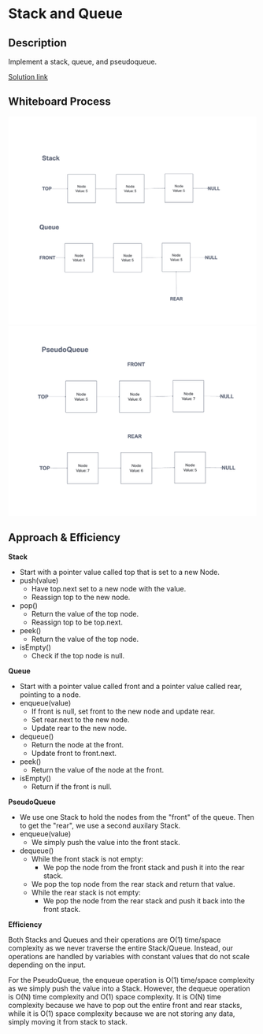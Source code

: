 # Stack and Queue
## Description
Implement a stack, queue, and pseudoqueue.

[Solution link](./stack-and-queue.js)

## Whiteboard Process
![image](./Whiteboard.png)
![image](./Whiteboard2.png)

## Approach & Efficiency

**Stack**
* Start with a pointer value called top that is set to a new Node.
* push(value)
  * Have top.next set to a new node with the value.
  * Reassign top to the new node.
* pop()
  * Return the value of the top node.
  * Reassign top to be top.next.
* peek()
  * Return the value of the top node.
* isEmpty()
  * Check if the top node is null.

**Queue**
* Start with a pointer value called front and a pointer value called rear, pointing to a node.
* enqueue(value)
  * If front is null, set front to the new node and update rear.
  * Set rear.next to the new node.
  * Update rear to the new node.
* dequeue()
  * Return the node at the front.
  * Update front to front.next.
* peek()
  * Return the value of the node at the front.
* isEmpty()
  * Return if the front is null.

**PseudoQueue**
* We use one Stack to hold the nodes from the "front" of the queue. Then to get the "rear", we use a second auxilary Stack.
* enqueue(value)
  * We simply push the value into the front stack.
* dequeue()
  * While the front stack is not empty:
    * We pop the node from the front stack and push it into the rear stack.
  * We pop the top node from the rear stack and return that value.
  * While the rear stack is not empty:
    * We pop the node from the rear stack and push it back into the front stack.

**Efficiency**

Both Stacks and Queues and their operations are O(1) time/space complexity as we never traverse the entire Stack/Queue. Instead, our operations are handled by variables with constant values that do not scale depending on the input.

For the PseudoQueue, the enqueue operation is O(1) time/space complexity as we simply push the value into a Stack. However, the dequeue operation is O(N) time complexity and O(1) space complexity. It is O(N) time complexity because we have to pop out the entire front and rear stacks, while it is O(1) space complexity because we are not storing any data, simply moving it from stack to stack.
